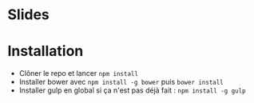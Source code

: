 Slides
======

# Installation

- Clôner le repo et lancer `npm install`
- Installer bower avec `npm install -g bower` puis `bower install`
- Installer gulp en global si ça n'est pas déjà fait : `npm install -g gulp`
